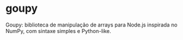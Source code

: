 # goupy
Goupy: biblioteca de manipulação de arrays para Node.js inspirada no NumPy, com sintaxe simples e Python-like.
